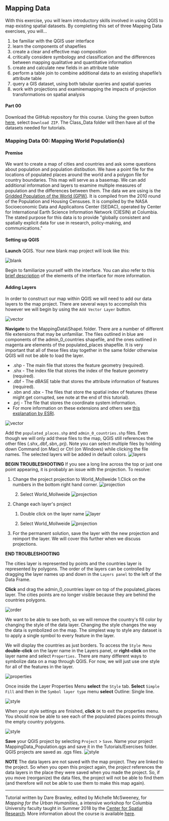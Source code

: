 ## Mapping Data 

With this exercise, you will learn introductory skills involved in using QGIS to map existing spatial datasets. By completing this set of three Mapping Data exercises, you will…

1. be familiar with the QGIS user interface 
2. learn the components of shapefiles 
3. create a clear and effective map composition 
4. critically considere symbology and classification and the differences between mapping qualitative and quantitative information 
5. create and calculate new fields in an attribute table 
6. perform a table join to combine additional data to an existing shapefile’s attribute table 
7. query a GIS dataset, using both tabular queries and spatial queries 
8. work with projections and examinemapping the impacts of projection transformations on spatial analysis

#### Part 00
Download the GitHub repository for this course. Using the green button [here](https://github.com/CenterForSpatialResearch/MappingForTheUrbanHumanities_2018), select `Download ZIP`. The Class_Data folder will then have all of the datasets needed for tutorials. 

### Mapping Data 00: Mapping World Population(s)
#### Premise
We want to create a map of cities and countries and ask some questions about population and population distibution. We have a point file for the locations of populated places around the world and a polygon file for country boundaries. This map will serve as a basemap. We can add additional information and layers to examine multiple measures of population and the differences between them.
The data we are using is the [Gridded Population of the World (GPW)](http://sedac.ciesin.columbia.edu/data/collection/gpw-v4). It is compiled from the 2010 round of the Population and Housing Censuses. It is compiled by the NASA Socioeconomic Data and Applicaitons Center (SEDAC), operated by Center for International Earth Science Information Network (CIESIN) at Columbia. The stated purpose for this data is to provide "globally consistent and spatially explicit data for use in research, policy-making, and communications." 

#### Setting up QGIS

**Launch** QGIS. Your new blank map project will look like this:

![blank](https://github.com/CenterForSpatialResearch/MappingForTheUrbanHumanities_2018/blob/master/Images/mappingdata01_01.png)

Begin to familiarize yourself with the interface. You can also refer to this [brief description](https://github.com/CenterForSpatialResearch/MappingForTheUrbanHumanities/blob/master/Resources/QGIS_InterfaceDescription.md) of the elements of the interface for more information. 

#### Adding Layers

In order to construct our map within QGIS we will need to add our data layers to the map project. There are several ways to accomplish this however we will begin by using the `Add Vector Layer` button. 

![vector](https://github.com/CenterForSpatialResearch/MappingForTheUrbanHumanities_2018/blob/master/Images/mappingdata01_02.png)

**Navigate** to the MappingData\Shape\ folder. There are a number of different file extensions that may be unfamiliar. The files outlined in blue are components of the admin_0_countries shapefile, and the ones outlined in magenta are elements of the populated_places shapefile. It is very important that all of these files stay together in the same folder otherwise QGIS will not be able to load the layer.

* .shp - The main file that stores the feature geometry (required).
* .shx - The index file that stores the index of the feature geometry (required).
* .dbf - The dBASE table that stores the attribute information of features (required).
* .sbn and .sbx - The files that store the spatial index of features (these might get corrupted, see note at the end of this tutorial).
* .prj - The file that stores the coordinate system information.
* For more information on these extensions and others see [this explanation by ESRI](http://webhelp.esri.com/arcgisdesktop/9.2/index.cfm?TopicName=Shapefile_file_extensions).

![vector](https://github.com/CenterForSpatialResearch/MappingForTheUrbanHumanities/blob/master/Tutorials/Images/MappingData01/02_ElementsofSHP.png)

Add the `populated_places.shp` and `admin_0_countries.shp` files. Even though we will only add these files to the map, QGIS still references the other files (.shx,.dbf,.sbn,.prj). 
Note you can select multiple files by holding down Command (on Mac) or Ctrl (on Windows) while clicking the file names. 
The selected layers will be added in default colors. 
![layers](https://github.com/CenterForSpatialResearch/MappingForTheUrbanHumanities_2018/blob/master/Images/mappingdata01_03.png)

**BEGIN TROUBLESHOOTING**
If you see a long line across the top or just one point appearing, it is probably an issue with the projection. To resolve: 

1. Change the project projection to World_Mollweide
	1.Click on the numbers in the bottom right hand corner.
	![projection](https://github.com/CenterForSpatialResearch/MappingForTheUrbanHumanities_2018/blob/master/Images/mappingdata01_04.png)

	2. Select World_Mollweide
	![projection](https://github.com/CenterForSpatialResearch/MappingForTheUrbanHumanities_2018/blob/master/Images/mappingdata01_05.png)

2. Change each layer's project
	1. Double click on the layer name 
	![layer](https://github.com/CenterForSpatialResearch/MappingForTheUrbanHumanities_2018/blob/master/Images/mappingdata01_06.png)
	
	2. Select World_Mollweide
	![projection](https://github.com/CenterForSpatialResearch/MappingForTheUrbanHumanities_2018/blob/master/Images/mappingdata01_07.png)


3. For the permanent solution, save the layer with the new projection and reimport the layer. We will cover this further when we discuss projections.
	
**END TROUBLESHOOTING**

The cities layer is represented by points and the countries layer is represented by polygons. The order of the layers can be controlled by dragging the layer names up and down in the `Layers panel` to the left of the Data Frame. 

**Click** and drag the admin_0_countries layer on top of the populated_places layer. The cities points are no longer visible because they are behind the countries polygons. 

![order](https://github.com/CenterForSpatialResearch/MappingForTheUrbanHumanities_2018/blob/master/Images/mappingdata01_08.png)

We want to be able to see both, so we will remove the country's fill color by changing the style of the data layer. Changing the style changes the way the data is symbolized on the map. The simplest way to style any dataset is to apply a single symbol to every feature in the layer. 

We will display the countries as just borders. To access the `Style Menu` **double-click** on the layer name in the Layers panel, or **right-click** on the layer name and select `Properties.`  There are many different ways to symbolize data on a map through QGIS. For now, we will just use one style for all of the features in the layer. 

![properties](https://github.com/CenterForSpatialResearch/MappingForTheUrbanHumanities_2018/blob/master/Images/mappingdata01_10.png)

Once inside the Layer Properties Menu **select** the `Style` tab. **Select** `Simple Fill` and then in the `Symbol layer type` menu **select** Outline: Single line. 

![style](https://github.com/CenterForSpatialResearch/MappingForTheUrbanHumanities_2018/blob/master/Images/mappingdata01_09.png)

When your style settings are finished, **click** `OK` to exit the properties menu. You should now be able to see each of the populated places points through the empty country polygons.

![style](https://github.com/CenterForSpatialResearch/MappingForTheUrbanHumanities_2018/blob/master/Images/mappingdata01_11.png)

**Save** your QGIS project by selecting `Project` > `Save`. Name your project MappingData_Population.qgs and save it in the Tutorials/Exercises folder. QGIS projects are saved as .qgs files. ![style](https://github.com/CenterForSpatialResearch/MappingForTheUrbanHumanities_2018/blob/master/Images/mappingdata01_12.png)

**NOTE**
The data layers are not saved with the map project. They are linked to the project. So when you open this project again, the *project* references the data layers in the place they were saved when you made the project. So, if you move (reorganize) the data files, the project will not be able to find them (and therefore will not be able to use them to make this map again). 




______________________________________________________________________________________________________________

Tutorial written by Dare Brawley, edited by Michelle McSweeney, for *Mapping for the Urban Humanities*, a intensive workshop for Columbia University faculty taught in Summer 2018 by the [Center for Spatial Research](http://c4sr.columbia.edu). More information about the course is available [here](http://c4sr.columbia.edu/courses/mapping-urban-humanities-summer-bootcamp).
